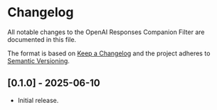# Changelog

All notable changes to the OpenAI Responses Companion Filter are documented in this file.

The format is based on [Keep a Changelog](https://keepachangelog.com/en/1.1.0/) and the project adheres to [Semantic Versioning](https://semver.org/spec/v2.0.0.html).

## [0.1.0] - 2025-06-10
- Initial release.
